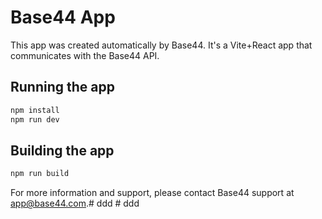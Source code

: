 # Base44 App


This app was created automatically by Base44.
It's a Vite+React app that communicates with the Base44 API.

## Running the app

```bash
npm install
npm run dev
```

## Building the app

```bash
npm run build
```

For more information and support, please contact Base44 support at app@base44.com.#   d d d  
 #   d d d  
 